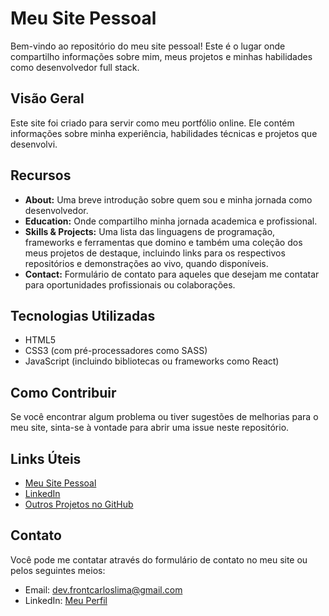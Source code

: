 # Meu Site Pessoal

Bem-vindo ao repositório do meu site pessoal! Este é o lugar onde compartilho informações sobre mim, meus projetos e minhas habilidades como desenvolvedor full stack.

## Visão Geral

Este site foi criado para servir como meu portfólio online. Ele contém informações sobre minha experiência, habilidades técnicas e projetos que desenvolvi.

## Recursos

- **About:** Uma breve introdução sobre quem sou e minha jornada como desenvolvedor.
- **Education:** Onde compartilho minha jornada academica e profissional.
- **Skills & Projects:** Uma lista das linguagens de programação, frameworks e ferramentas que domino e também  uma coleção dos meus projetos de destaque, incluindo links para os respectivos repositórios e demonstrações ao vivo, quando disponíveis.
- **Contact:** Formulário de contato para aqueles que desejam me contatar para oportunidades profissionais ou colaborações.

## Tecnologias Utilizadas

- HTML5
- CSS3 (com pré-processadores como SASS)
- JavaScript (incluindo bibliotecas ou frameworks como React)

## Como Contribuir

Se você encontrar algum problema ou tiver sugestões de melhorias para o meu site, sinta-se à vontade para abrir uma issue neste repositório.

## Links Úteis

- [Meu Site Pessoal](https://seusite.com)
- [LinkedIn](https://www.linkedin.com/in/devcarloslima/)
- [Outros Projetos no GitHub](https://github.com/devcarlosrlima/)

## Contato

Você pode me contatar através do formulário de contato no meu site ou pelos seguintes meios:

- Email: dev.frontcarloslima@gmail.com
- LinkedIn: [Meu Perfil](https://www.linkedin.com/in/devcarloslima/)
